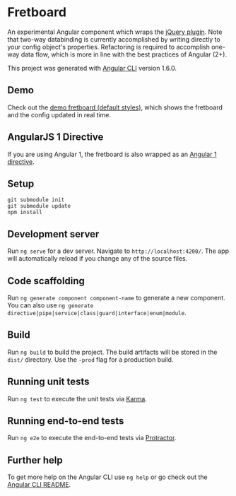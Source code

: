 # Fretboard

An experimental Angular component which wraps the <a href="https://github.com/fmodica/fretboard">jQuery plugin</a>. Note that two-way databinding is currently accomplished by writing directly to your config object's properties. Refactoring is required to accomplish one-way data flow, which is more in line with the best practices of Angular (2+).

This project was generated with [Angular CLI](https://github.com/angular/angular-cli) version 1.6.0.

## Demo

Check out the <a href="http://frankmodica.azurewebsites.net/static/fretboarddemo/angular-2/dist/index.html">demo fretboard (default styles)</a>, which shows the fretboard and the config updated in real time.


## AngularJS 1 Directive

If you are using Angular 1, the fretboard is also wrapped as an <a href="https://github.com/fmodica/fretboard-angular-1">Angular 1 directive</a>.

## Setup 

```
git submodule init
git submodule update
npm install
```

## Development server

Run `ng serve` for a dev server. Navigate to `http://localhost:4200/`. The app will automatically reload if you change any of the source files.

## Code scaffolding

Run `ng generate component component-name` to generate a new component. You can also use `ng generate directive|pipe|service|class|guard|interface|enum|module`.

## Build

Run `ng build` to build the project. The build artifacts will be stored in the `dist/` directory. Use the `-prod` flag for a production build.

## Running unit tests

Run `ng test` to execute the unit tests via [Karma](https://karma-runner.github.io).

## Running end-to-end tests

Run `ng e2e` to execute the end-to-end tests via [Protractor](http://www.protractortest.org/).

## Further help

To get more help on the Angular CLI use `ng help` or go check out the [Angular CLI README](https://github.com/angular/angular-cli/blob/master/README.md).